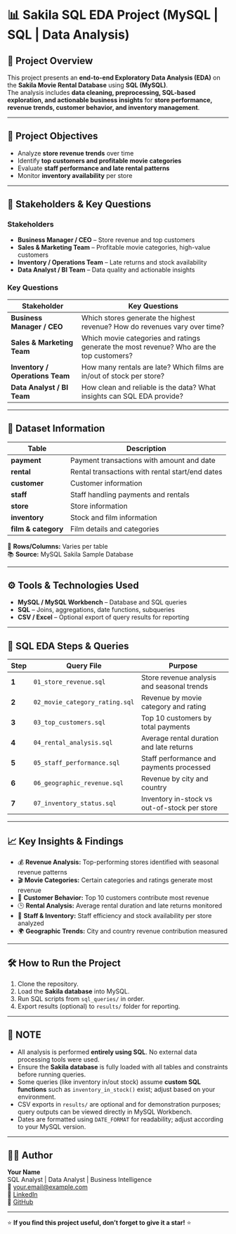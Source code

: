 # 📊 Sakila SQL EDA Project (MySQL | SQL | Data Analysis)

## 🧭 Project Overview
This project presents an **end-to-end Exploratory Data Analysis (EDA)** on the **Sakila Movie Rental Database** using **SQL (MySQL)**.  
The analysis includes **data cleaning, preprocessing, SQL-based exploration, and actionable business insights** for **store performance, revenue trends, customer behavior, and inventory management**.

---

## 🎯 Project Objectives
- Analyze **store revenue trends** over time  
- Identify **top customers and profitable movie categories**  
- Evaluate **staff performance and late rental patterns**  
- Monitor **inventory availability** per store  

---

## 👥 Stakeholders & Key Questions

### **Stakeholders**
- **Business Manager / CEO** – Store revenue and top customers  
- **Sales & Marketing Team** – Profitable movie categories, high-value customers  
- **Inventory / Operations Team** – Late returns and stock availability  
- **Data Analyst / BI Team** – Data quality and actionable insights  

### **Key Questions**
| Stakeholder | Key Questions |
|------------|---------------|
| **Business Manager / CEO** | Which stores generate the highest revenue? How do revenues vary over time? |
| **Sales & Marketing Team** | Which movie categories and ratings generate the most revenue? Who are the top customers? |
| **Inventory / Operations Team** | How many rentals are late? Which films are in/out of stock per store? |
| **Data Analyst / BI Team** | How clean and reliable is the data? What insights can SQL EDA provide? |

---

## 🧮 Dataset Information
| Table | Description |
|-------|-------------|
| **payment** | Payment transactions with amount and date |
| **rental** | Rental transactions with rental start/end dates |
| **customer** | Customer information |
| **staff** | Staff handling payments and rentals |
| **store** | Store information |
| **inventory** | Stock and film information |
| **film & category** | Film details and categories |

📁 **Rows/Columns:** Varies per table  
📚 **Source:** MySQL Sakila Sample Database  

---

## ⚙️ Tools & Technologies Used
- **MySQL / MySQL Workbench** – Database and SQL queries  
- **SQL** – Joins, aggregations, date functions, subqueries  
- **CSV / Excel** – Optional export of query results for reporting  

---

## 🧩 SQL EDA Steps & Queries
| Step | Query File | Purpose |
|------|------------|---------|
| **1** | `01_store_revenue.sql` | Store revenue analysis and seasonal trends |
| **2** | `02_movie_category_rating.sql` | Revenue by movie category and rating |
| **3** | `03_top_customers.sql` | Top 10 customers by total payments |
| **4** | `04_rental_analysis.sql` | Average rental duration and late returns |
| **5** | `05_staff_performance.sql` | Staff performance and payments processed |
| **6** | `06_geographic_revenue.sql` | Revenue by city and country |
| **7** | `07_inventory_status.sql` | Inventory in-stock vs out-of-stock per store |

---

## 📈 Key Insights & Findings
- 💰 **Revenue Analysis:** Top-performing stores identified with seasonal revenue patterns  
- 🎬 **Movie Categories:** Certain categories and ratings generate most revenue  
- 👥 **Customer Behavior:** Top 10 customers contribute most revenue  
- 🕒 **Rental Analysis:** Average rental duration and late returns monitored  
- 🏢 **Staff & Inventory:** Staff efficiency and stock availability per store analyzed  
- 🌍 **Geographic Trends:** City and country revenue contribution measured  

---

## 🛠️ How to Run the Project
1. Clone the repository.  
2. Load the **Sakila database** into MySQL.  
3. Run SQL scripts from `sql_queries/` in order.  
4. Export results (optional) to `results/` folder for reporting.  

---
## 📝 NOTE
- All analysis is performed **entirely using SQL**. No external data processing tools were used.  
- Ensure the **Sakila database** is fully loaded with all tables and constraints before running queries.  
- Some queries (like inventory in/out stock) assume **custom SQL functions** such as `inventory_in_stock()` exist; adjust based on your environment.  
- CSV exports in `results/` are optional and for demonstration purposes; query outputs can be viewed directly in MySQL Workbench.  
- Dates are formatted using `DATE_FORMAT` for readability; adjust according to your MySQL version.

--- 
## 👨‍💻 Author
**Your Name**  
SQL Analyst | Data Analyst | Business Intelligence  
📧 your.email@example.com  
🔗 [LinkedIn](https://linkedin.com/in/yourprofile)  
🔗 [GitHub](https://github.com/yourusername)  

---

⭐ **If you find this project useful, don’t forget to give it a star!** ⭐
